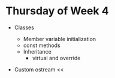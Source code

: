 # Thursday of Week 4

* Classes
  - Member variable initialization
  - const methods
  - Inheritance
    * virtual and override

* Custom ostream <<
